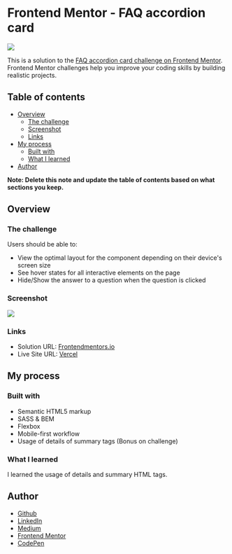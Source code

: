 # Frontend Mentor - FAQ accordion card

![](https://pbs.twimg.com/profile_images/1047378912819531776/jg7V1u54_400x400.jpg)

This is a solution to the [FAQ accordion card challenge on Frontend Mentor](https://www.frontendmentor.io/challenges/faq-accordion-card-XlyjD0Oam). Frontend Mentor challenges help you improve your coding skills by building realistic projects. 

## Table of contents

- [Overview](#overview)
  - [The challenge](#the-challenge)
  - [Screenshot](#screenshot)
  - [Links](#links)
- [My process](#my-process)
  - [Built with](#built-with)
  - [What I learned](#what-i-learned)
- [Author](#author)


**Note: Delete this note and update the table of contents based on what sections you keep.**

## Overview

### The challenge

Users should be able to:

- View the optimal layout for the component depending on their device's screen size
- See hover states for all interactive elements on the page
- Hide/Show the answer to a question when the question is clicked

### Screenshot

![](https://i.ibb.co/vvkr3SR/Screen-Shot-2021-07-20-at-15-57-35.png)

### Links

- Solution URL: [Frontendmentors.io](https://www.frontendmentor.io/solutions/accordion-card-component-using-sass-and-bem-OnNElAken)
- Live Site URL: [Vercel](https://fem-accordion-card-faq.vercel.app/)

## My process

### Built with

- Semantic HTML5 markup
- SASS & BEM
- Flexbox
- Mobile-first workflow
- Usage of details of summary tags (Bonus on challenge)

### What I learned

I learned the usage of details and summary HTML tags.

## Author

- [Github](https://github.com/aycanogut)
- [LinkedIn](https://www.linkedin.com/in/aycanogut/)
- [Medium](https://medium.com/@aycanogut)
- [Frontend Mentor](https://www.frontendmentor.io/profile/bleedeleventh)
- [CodePen](https://codepen.io/aycanogutt)
